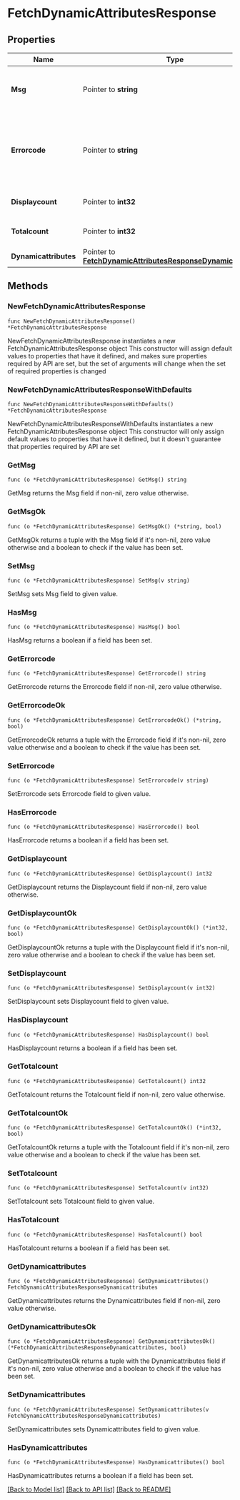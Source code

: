 # FetchDynamicAttributesResponse

## Properties

Name | Type | Description | Notes
------------ | ------------- | ------------- | -------------
**Msg** | Pointer to **string** | A message indicating the outcome of the operation. | [optional] 
**Errorcode** | Pointer to **string** | An error code where &#39;0&#39; signifies success and &#39;1&#39; signifies an unsuccessful operation. | [optional] 
**Displaycount** | Pointer to **int32** | Total number of records displayed. | [optional] 
**Totalcount** | Pointer to **int32** | Total number of records available. | [optional] 
**Dynamicattributes** | Pointer to [**FetchDynamicAttributesResponseDynamicattributes**](FetchDynamicAttributesResponseDynamicattributes.md) |  | [optional] 

## Methods

### NewFetchDynamicAttributesResponse

`func NewFetchDynamicAttributesResponse() *FetchDynamicAttributesResponse`

NewFetchDynamicAttributesResponse instantiates a new FetchDynamicAttributesResponse object
This constructor will assign default values to properties that have it defined,
and makes sure properties required by API are set, but the set of arguments
will change when the set of required properties is changed

### NewFetchDynamicAttributesResponseWithDefaults

`func NewFetchDynamicAttributesResponseWithDefaults() *FetchDynamicAttributesResponse`

NewFetchDynamicAttributesResponseWithDefaults instantiates a new FetchDynamicAttributesResponse object
This constructor will only assign default values to properties that have it defined,
but it doesn't guarantee that properties required by API are set

### GetMsg

`func (o *FetchDynamicAttributesResponse) GetMsg() string`

GetMsg returns the Msg field if non-nil, zero value otherwise.

### GetMsgOk

`func (o *FetchDynamicAttributesResponse) GetMsgOk() (*string, bool)`

GetMsgOk returns a tuple with the Msg field if it's non-nil, zero value otherwise
and a boolean to check if the value has been set.

### SetMsg

`func (o *FetchDynamicAttributesResponse) SetMsg(v string)`

SetMsg sets Msg field to given value.

### HasMsg

`func (o *FetchDynamicAttributesResponse) HasMsg() bool`

HasMsg returns a boolean if a field has been set.

### GetErrorcode

`func (o *FetchDynamicAttributesResponse) GetErrorcode() string`

GetErrorcode returns the Errorcode field if non-nil, zero value otherwise.

### GetErrorcodeOk

`func (o *FetchDynamicAttributesResponse) GetErrorcodeOk() (*string, bool)`

GetErrorcodeOk returns a tuple with the Errorcode field if it's non-nil, zero value otherwise
and a boolean to check if the value has been set.

### SetErrorcode

`func (o *FetchDynamicAttributesResponse) SetErrorcode(v string)`

SetErrorcode sets Errorcode field to given value.

### HasErrorcode

`func (o *FetchDynamicAttributesResponse) HasErrorcode() bool`

HasErrorcode returns a boolean if a field has been set.

### GetDisplaycount

`func (o *FetchDynamicAttributesResponse) GetDisplaycount() int32`

GetDisplaycount returns the Displaycount field if non-nil, zero value otherwise.

### GetDisplaycountOk

`func (o *FetchDynamicAttributesResponse) GetDisplaycountOk() (*int32, bool)`

GetDisplaycountOk returns a tuple with the Displaycount field if it's non-nil, zero value otherwise
and a boolean to check if the value has been set.

### SetDisplaycount

`func (o *FetchDynamicAttributesResponse) SetDisplaycount(v int32)`

SetDisplaycount sets Displaycount field to given value.

### HasDisplaycount

`func (o *FetchDynamicAttributesResponse) HasDisplaycount() bool`

HasDisplaycount returns a boolean if a field has been set.

### GetTotalcount

`func (o *FetchDynamicAttributesResponse) GetTotalcount() int32`

GetTotalcount returns the Totalcount field if non-nil, zero value otherwise.

### GetTotalcountOk

`func (o *FetchDynamicAttributesResponse) GetTotalcountOk() (*int32, bool)`

GetTotalcountOk returns a tuple with the Totalcount field if it's non-nil, zero value otherwise
and a boolean to check if the value has been set.

### SetTotalcount

`func (o *FetchDynamicAttributesResponse) SetTotalcount(v int32)`

SetTotalcount sets Totalcount field to given value.

### HasTotalcount

`func (o *FetchDynamicAttributesResponse) HasTotalcount() bool`

HasTotalcount returns a boolean if a field has been set.

### GetDynamicattributes

`func (o *FetchDynamicAttributesResponse) GetDynamicattributes() FetchDynamicAttributesResponseDynamicattributes`

GetDynamicattributes returns the Dynamicattributes field if non-nil, zero value otherwise.

### GetDynamicattributesOk

`func (o *FetchDynamicAttributesResponse) GetDynamicattributesOk() (*FetchDynamicAttributesResponseDynamicattributes, bool)`

GetDynamicattributesOk returns a tuple with the Dynamicattributes field if it's non-nil, zero value otherwise
and a boolean to check if the value has been set.

### SetDynamicattributes

`func (o *FetchDynamicAttributesResponse) SetDynamicattributes(v FetchDynamicAttributesResponseDynamicattributes)`

SetDynamicattributes sets Dynamicattributes field to given value.

### HasDynamicattributes

`func (o *FetchDynamicAttributesResponse) HasDynamicattributes() bool`

HasDynamicattributes returns a boolean if a field has been set.


[[Back to Model list]](../README.md#documentation-for-models) [[Back to API list]](../README.md#documentation-for-api-endpoints) [[Back to README]](../README.md)


